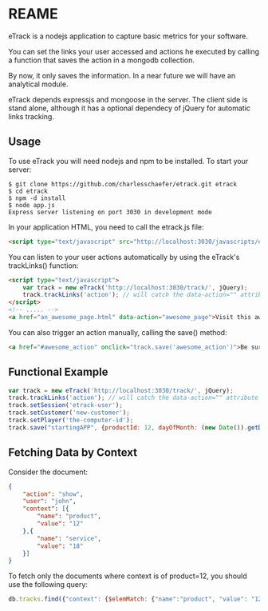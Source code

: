 REAME
==========

eTrack is a nodejs application to capture basic metrics for your software. 

You can set the links your user accessed and actions he executed by calling a function that saves the action in a mongodb collection.

By now, it only saves the information. In a near future we will have an analytical module.

eTrack depends expressjs and mongoose in the server. The client side is stand alone, although it has a optional dependecy of jQuery for automatic links tracking.


Usage
------

To use eTrack you will need nodejs and npm to be installed. To start your server:

	$ git clone https://github.com/charlesschaefer/etrack.git etrack
	$ cd etrack
	$ npm -d install
	$ node app.js
	Express server listening on port 3030 in development mode

In your application HTML, you need to call the etrack.js file:

```html
<script type="text/javascript" src="http://localhost:3030/javascripts/etrack.js"></script>
```

You can listen to your user actions automatically by using the eTrack's trackLinks() function:

```html
<script type="text/javascript">
	var track = new eTrack('http://localhost:3030/track/', jQuery);
	track.trackLinks('action'); // will catch the data-action="" attribute
</script>
<!-- ..... -->
<a href="an_awesome_page.html" data-action="awesome_page">Visit this awesome Page</a>
```

You can also trigger an action manually, calling the save() method:

```html
<a href="#awesome_action" onclick="track.save('awesome_action')">Be surprised</a>
```


Functional Example
------------------

```javascript
var track = new eTrack('http://localhost:3030/track/', jQuery);
track.trackLinks('action'); // will catch the data-action="" attribute
track.setSession('etrack-user');
track.setCustomer('new-customer');
track.setPlayer('the-computer-id');
track.save("startingAPP", {productId: 12, dayOfMonth: (new Date()).getDate()});
```



Fetching Data by Context
------------------------

Consider the document:
```json
{
	"action": "show",
	"user": "john",
	"context": [{
		"name": "product",
		"value": "12"
	},{
		"name": "service",
		"value": "18"
	}]
}
```

To fetch only the documents where context is of product=12, you should use the following query:
```js
db.tracks.find({"context": {$elemMatch: {"name":"product", "value": "12"}}});
```
